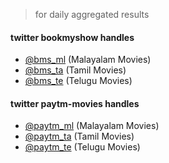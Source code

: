> for daily aggregated results

#### twitter bookmyshow handles

- [@bms_ml](https://twitter.com/bms_ml) (Malayalam Movies)
- [@bms_ta](https://twitter.com/bms_ta) (Tamil Movies)
- [@bms_te](https://twitter.com/bms_te) (Telugu Movies)

#### twitter paytm-movies handles

- [@paytm_ml](https://twitter.com/paytm_ml) (Malayalam Movies)
- [@paytm_ta](https://twitter.com/paytm_ta) (Tamil Movies)
- [@paytm_te](https://twitter.com/paytm_te) (Telugu Movies)
